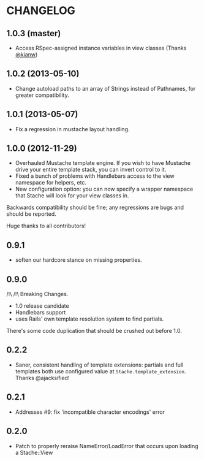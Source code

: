# CHANGELOG

## 1.0.3 (master)

* Access RSpec-assigned instance variables in view classes (Thanks [@kianw](https://github.com/kianw))

## 1.0.2 (2013-05-10)

* Change autoload paths to an array of Strings instead of Pathnames, for greater compatibility.

## 1.0.1 (2013-05-07)

* Fix a regression in mustache layout handling.

## 1.0.0 (2012-11-29)

* Overhauled Mustache template engine. If you wish to have Mustache drive your entire template stack, you can invert control to it.
* Fixed a bunch of problems with Handlebars access to the view namespace for helpers, etc.
* New configuration option: you can now specify a wrapper namespace that Stache will look for your view classes in.

Backwards compatibility should be fine; any regressions are bugs and should be reported.

Huge thanks to all contributors!

## 0.9.1

* soften our hardcore stance on missing properties.

## 0.9.0

/!\ /!\ Breaking Changes.

* 1.0 release candidate
* Handlebars support
* uses Rails' own template resolution system to find partials.

There's some code duplication that should be crushed out before 1.0.

## 0.2.2

* Saner, consistent handling of template extensions: partials and full templates both use configured value at `Stache.template_extension`. Thanks @ajacksified!

## 0.2.1

* Addresses #9: fix 'incompatible character encodings' error

## 0.2.0

* Patch to properly reraise NameError/LoadError that occurs upon loading a Stache::View